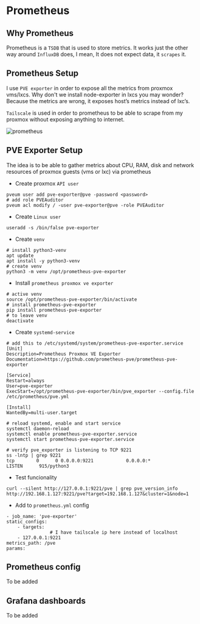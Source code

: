 # Prometheus

## Why Prometheus
Prometheus is a ``TSDB`` that is used to store metrics. It works just the other way around ``InfluxDB`` does, I mean, It does not expect data, it ``scrapes`` it.

## Prometheus Setup
I use ``PVE exporter`` in order to expose all the metrics from proxmox vms/lxcs. Why don't we install node-exporter in lxcs you may wonder? Because the metrics are wrong, it exposes host’s metrics instead of lxc’s.

``Tailscale`` is used in order to prometheus to be able to scrape from my proxmox without exposing anything to internet.

![prometheus](https://github.com/user-attachments/assets/08328bf1-516a-4727-abbe-3da864bb49cd)

## PVE Exporter Setup
The idea is to be able to gather metrics about CPU, RAM, disk and network resources of proxmox guests (vms or lxc) via prometheus

- Create proxmox `API user`
```
pveum user add pve-exporter@pve -password <password>
# add role PVEAuditor
pveum acl modify / -user pve-exporter@pve -role PVEAuditor
```
- Create `Linux user`
```
useradd -s /bin/false pve-exporter
```
- Create `venv`
```
# install python3-venv
apt update
apt install -y python3-venv
# create venv
python3 -m venv /opt/prometheus-pve-exporter
```
- Install `prometheus proxmox ve exporter`
```
# active venv
source /opt/prometheus-pve-exporter/bin/activate
# install prometheus-pve-exporter
pip install prometheus-pve-exporter
# to leave venv
deactivate
```
- Create `systemd-service`
```
# add this to /etc/systemd/system/prometheus-pve-exporter.service
[Unit]
Description=Prometheus Proxmox VE Exporter
Documentation=https://github.com/prometheus-pve/prometheus-pve-exporter

[Service]
Restart=always
User=pve-exporter
ExecStart=/opt/prometheus-pve-exporter/bin/pve_exporter --config.file /etc/prometheus/pve.yml

[Install]
WantedBy=multi-user.target

# reload systemd, enable and start service
systemctl daemon-reload
systemctl enable prometheus-pve-exporter.service
systemctl start prometheus-pve-exporter.service

# verify pve_exporter is listening to TCP 9221
ss -lntp | grep 9221
tcp        0      0 0.0.0.0:9221            0.0.0.0:*               LISTEN      915/python3
```
- Test funcionality
```
curl --silent http://127.0.0.1:9221/pve | grep pve_version_info
http://192.168.1.127:9221/pve?target=192.168.1.127&cluster=1&node=1
```
- Add to `prometheus.yml` config
```
- job_name: 'pve-exporter'
static_configs:
    - targets:
                # I have tailscale ip here instead of localhost
    - 127.0.0.1:9221
metrics_path: /pve
params:
```   

## Prometheus config
 To be added

## Grafana dashboards
 To be added
